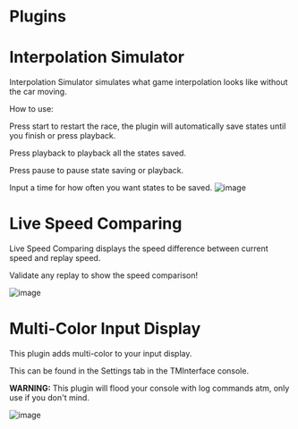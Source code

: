 # Plugins

# Interpolation Simulator

Interpolation Simulator simulates what game interpolation looks like without the car moving.

How to use:

Press start to restart the race, the plugin will automatically save states until you finish or press playback.

Press playback to playback all the states saved.

Press pause to pause state saving or playback.

Input a time for how often you want states to be saved.
![image](https://github.com/user-attachments/assets/390a96eb-8772-4874-8c1a-bd77595640af)



# Live Speed Comparing

Live Speed Comparing displays the speed difference between current speed and replay speed.

Validate any replay to show the speed comparison!

![image](https://github.com/user-attachments/assets/bc29a397-fd84-4e5e-b441-0cbc497fa677)



# Multi-Color Input Display

This plugin adds multi-color to your input display.

This can be found in the Settings tab in the TMInterface console.

**WARNING:** This plugin will flood your console with log commands atm, only use if you don't mind.

![image](https://github.com/user-attachments/assets/f02ffef8-5d51-4d3d-9348-3e44dc6521f9)

